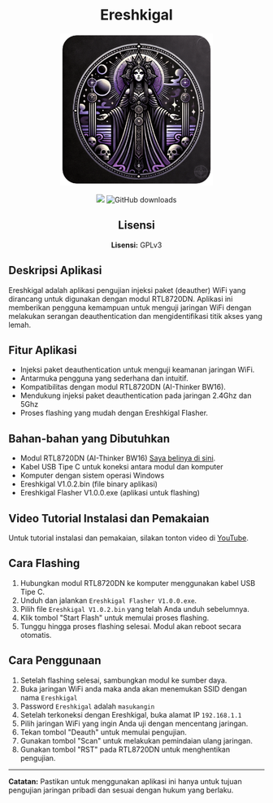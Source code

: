 <h1 align="center">Ereshkigal</h1>

<p align="center">
  <img src="icon.png" alt="Ereshkigal Icon" width="300" height="300" style="object-fit: cover;">
</p>

<p align="center">
  <a href="https://hits.seeyoufarm.com"><img src="https://hits.seeyoufarm.com/api/count/incr/badge.svg?url=https%3A%2F%2Fgithub.com%2FArifmaulanaazis%2FEreshkigal&count_bg=%2379C83D&title_bg=%23555555&icon=&icon_color=%23E7E7E7&title=Total+Viewer&edge_flat=false"/></a>
  <img src="https://img.shields.io/github/downloads/Arifmaulanaazis/Ereshkigal/total?style=flat-square" alt="GitHub downloads"/>
</p>

<h2 align="center">Lisensi</h2>
<p align="center"><strong>Lisensi:</strong> GPLv3</p>

## Deskripsi Aplikasi
Ereshkigal adalah aplikasi pengujian injeksi paket (deauther) WiFi yang dirancang untuk digunakan dengan modul RTL8720DN. Aplikasi ini memberikan pengguna kemampuan untuk menguji jaringan WiFi dengan melakukan serangan deauthentication dan mengidentifikasi titik akses yang lemah.

## Fitur Aplikasi
- Injeksi paket deauthentication untuk menguji keamanan jaringan WiFi.
- Antarmuka pengguna yang sederhana dan intuitif.
- Kompatibilitas dengan modul RTL8720DN (AI-Thinker BW16).
- Mendukung injeksi paket deauthentication pada jaringan 2.4Ghz dan 5Ghz
- Proses flashing yang mudah dengan Ereshkigal Flasher.

## Bahan-bahan yang Dibutuhkan
- Modul RTL8720DN (AI-Thinker BW16) [Saya belinya di sini](https://tokopedia.link/1k7qXB2VENb).
- Kabel USB Tipe C untuk koneksi antara modul dan komputer
- Komputer dengan sistem operasi Windows
- Ereshkigal V1.0.2.bin (file binary aplikasi)
- Ereshkigal Flasher V1.0.0.exe (aplikasi untuk flashing)

## Video Tutorial Instalasi dan Pemakaian
Untuk tutorial instalasi dan pemakaian, silakan tonton video di [YouTube](https://youtu.be/r1fH1nWJnAg).

## Cara Flashing
1. Hubungkan modul RTL8720DN ke komputer menggunakan kabel USB Tipe C.
2. Unduh dan jalankan `Ereshkigal Flasher V1.0.0.exe`.
3. Pilih file `Ereshkigal V1.0.2.bin` yang telah Anda unduh sebelumnya.
4. Klik tombol "Start Flash" untuk memulai proses flashing.
5. Tunggu hingga proses flashing selesai. Modul akan reboot secara otomatis.

## Cara Penggunaan
1. Setelah flashing selesai, sambungkan modul ke sumber daya.
2. Buka jaringan WiFi anda maka anda akan menemukan SSID dengan nama `Ereshkigal`
3. Password `Ereshkigal` adalah `masukangin`
4. Setelah terkoneksi dengan Ereshkigal, buka alamat IP `192.168.1.1`
5. Pilih jaringan WiFi yang ingin Anda uji dengan mencentang jaringan.
6. Tekan tombol "Deauth" untuk memulai pengujian.
7. Gunakan tombol "Scan" untuk melakukan pemindaian ulang jaringan.
8. Gunakan tombol "RST" pada RTL8720DN untuk menghentikan pengujian.

---

**Catatan:** Pastikan untuk menggunakan aplikasi ini hanya untuk tujuan pengujian jaringan pribadi dan sesuai dengan hukum yang berlaku.
